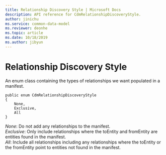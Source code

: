 ```yaml
---
title: Relationship Discovery Style | Microsoft Docs
description: API reference for CdmRelationshipDiscoveryStyle.
author: jinichu
ms.service: common-data-model
ms.reviewer: deonhe 
ms.topic: article
ms.date: 10/18/2019
ms.author: jibyun
---
```


# Relationship Discovery Style

An enum class containing the types of relationships we want populated in a manifest. 

```
public enum CdmRelationshipDiscoveryStyle
{
    None,       
    Exclusive,       
    All         
}               
```

*None*: Do not add any relationships to the manifest.<br/>
*Exclusive*: Only include relationships where the toEntity and fromEntity are entities found in the manifest.<br/>
*All*: Include all relationships including any relationships where the toEntity or the fromEntity point to entities not found in the manifest.